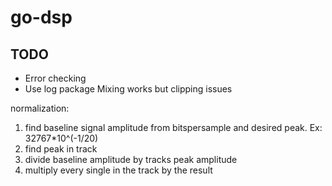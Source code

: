 # go-dsp

## TODO
- Error checking
- Use log package
Mixing works but clipping issues



normalization:
1. find baseline signal amplitude from bitspersample and desired peak. Ex: 32767*10^(-1/20)
2. find peak in track
3. divide baseline amplitude by tracks peak amplitude
4. multiply every single in the track by the result
